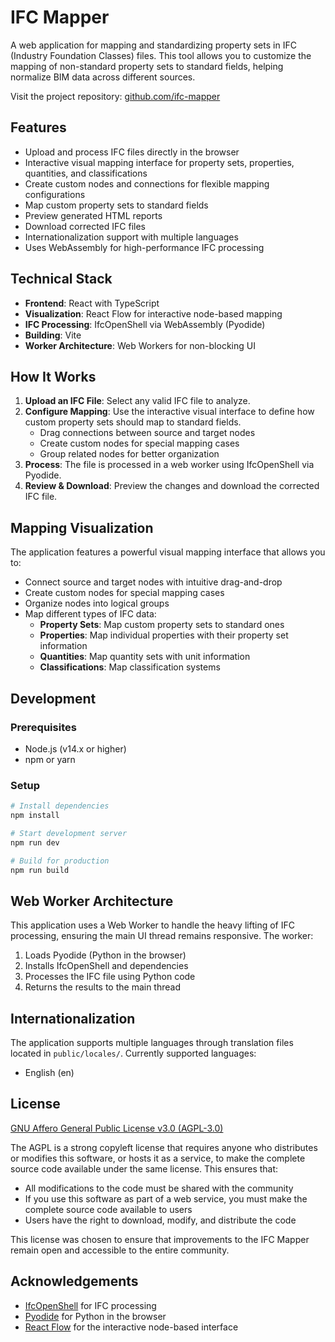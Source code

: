 # IFC Mapper

A web application for mapping and standardizing property sets in IFC (Industry Foundation Classes) files. This tool allows you to customize the mapping of non-standard property sets to standard fields, helping normalize BIM data across different sources.

Visit the project repository: [github.com/ifc-mapper](https://github.com/ifc-mapper)

## Features

- Upload and process IFC files directly in the browser
- Interactive visual mapping interface for property sets, properties, quantities, and classifications
- Create custom nodes and connections for flexible mapping configurations
- Map custom property sets to standard fields
- Preview generated HTML reports
- Download corrected IFC files
- Internationalization support with multiple languages
- Uses WebAssembly for high-performance IFC processing

## Technical Stack

- **Frontend**: React with TypeScript
- **Visualization**: React Flow for interactive node-based mapping
- **IFC Processing**: IfcOpenShell via WebAssembly (Pyodide)
- **Building**: Vite
- **Worker Architecture**: Web Workers for non-blocking UI

## How It Works

1. **Upload an IFC File**: Select any valid IFC file to analyze.
2. **Configure Mapping**: Use the interactive visual interface to define how custom property sets should map to standard fields.
   - Drag connections between source and target nodes
   - Create custom nodes for special mapping cases
   - Group related nodes for better organization
3. **Process**: The file is processed in a web worker using IfcOpenShell via Pyodide.
4. **Review & Download**: Preview the changes and download the corrected IFC file.

## Mapping Visualization

The application features a powerful visual mapping interface that allows you to:

- Connect source and target nodes with intuitive drag-and-drop
- Create custom nodes for special mapping cases
- Organize nodes into logical groups
- Map different types of IFC data:
  - **Property Sets**: Map custom property sets to standard ones
  - **Properties**: Map individual properties with their property set information
  - **Quantities**: Map quantity sets with unit information
  - **Classifications**: Map classification systems

## Development

### Prerequisites

- Node.js (v14.x or higher)
- npm or yarn

### Setup

```bash
# Install dependencies
npm install

# Start development server
npm run dev

# Build for production
npm run build
```

## Web Worker Architecture

This application uses a Web Worker to handle the heavy lifting of IFC processing, ensuring the main UI thread remains responsive. The worker:

1. Loads Pyodide (Python in the browser)
2. Installs IfcOpenShell and dependencies
3. Processes the IFC file using Python code
4. Returns the results to the main thread

## Internationalization

The application supports multiple languages through translation files located in `public/locales/`. Currently supported languages:

- English (en)

## License

[GNU Affero General Public License v3.0 (AGPL-3.0)](/LICENSE)

The AGPL is a strong copyleft license that requires anyone who distributes or modifies this software, or hosts it as a service, to make the complete source code available under the same license. This ensures that:

- All modifications to the code must be shared with the community
- If you use this software as part of a web service, you must make the complete source code available to users
- Users have the right to download, modify, and distribute the code

This license was chosen to ensure that improvements to the IFC Mapper remain open and accessible to the entire community.

## Acknowledgements

- [IfcOpenShell](https://github.com/IfcOpenShell/IfcOpenShell) for IFC processing
- [Pyodide](https://github.com/pyodide/pyodide) for Python in the browser
- [React Flow](https://reactflow.dev/) for the interactive node-based interface
